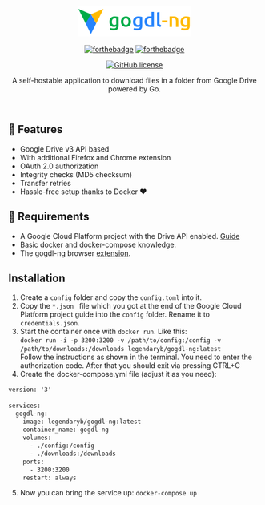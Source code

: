 <p align="center"><img alt="gogdl-ng" height="60" src="https://raw.githubusercontent.com/LegendaryB/gogdl-ng/develop/.github/assets/banner.png"></p>

<div align="center">

[![forthebadge](https://forthebadge.com/images/badges/fuck-it-ship-it.svg)](https://forthebadge.com)
[![forthebadge](https://forthebadge.com/images/badges/made-with-go.svg)](https://forthebadge.com)

[![GitHub license](https://img.shields.io/github/license/gogdl-ng/gogdl-ng.svg?longCache=true&style=flat-square)](https://github.com/gogdl-ng/gogdl-ng/blob/main/LICENSE)

A self-hostable application to download files in a folder from Google Drive powered by Go.
</div><br>

## 🎯 Features
* Google Drive v3 API based
* With additional Firefox and Chrome extension
* OAuth 2.0 authorization
* Integrity checks (MD5 checksum)
* Transfer retries
* Hassle-free setup thanks to Docker ❤︎

## 📝 Requirements
- A Google Cloud Platform project with the Drive API enabled. [Guide](https://developers.google.com/drive/api/v3/quickstart/go#step_1_turn_on_the)
- Basic docker and docker-compose knowledge.
- The gogdl-ng browser [extension](https://github.com/gogdl-ng/gogdl-ng-webext).

## Installation
1. Create a `config` folder and copy the `config.toml` into it.
2. Copy the `*.json ` file which you got at the end of the Google Cloud Platform project guide into the `config` folder. Rename it to `credentials.json`.
3. Start the container once with `docker run`. Like this:  
`docker run -i -p 3200:3200 -v /path/to/config:/config -v /path/to/downloads:/downloads legendaryb/gogdl-ng:latest`  
Follow the instructions as shown in the terminal. You need to enter the authorization code. After that you should exit via pressing CTRL+C
4. Create the docker-compose.yml file (adjust it as you need): 
```
version: '3'

services:
  gogdl-ng:
    image: legendaryb/gogdl-ng:latest
    container_name: gogdl-ng
    volumes:
      - ./config:/config
      - ./downloads:/downloads
    ports:
      - 3200:3200
    restart: always
```
5. Now you can bring the service up: `docker-compose up`
